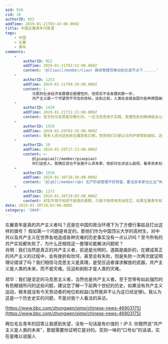 ```yaml
---
aid: 916
cid: 16
authorID: 922
addTime: 2019-01-21T03:43:00.000Z
title: 中国左翼青年问答录
tags:
    - 中国
    - 左翼
    - 青年
comments:
    -
        authorID: 922
        addTime: 2019-01-21T03:51:00.000Z
        content: '@[Ciao](/member/Ciao) 麻烦管理员移动到合适节点下......'
    -
        authorID: 1253
        addTime: 2019-01-21T09:29:00.000Z
        content: |-
            马恩的社会经济发展理论是理性的，但现实不会发展到那一步。  
            共产主义是一个可望而不可及的目标，达到之前，人类社会就会因为各种原因崩溃或倒退。
    -
        authorID: 1429
        addTime: 2019-01-21T11:21:00.000Z
        content: 官方的马克思是宗教化的，一旦马克思用于实践，其理性批判精神就会让统治者十分恐惧
    -
        authorID: 1559
        addTime: 2019-01-29T02:35:00.000Z
        content: 很多人还对这些新左翼抱有幻想，觉得他们只是以马列护体帮助维权。这些人掌权之后就跟斯大林毛泽东差不多。
    -
        authorID: 19
        addTime: 2019-01-29T17:13:00.000Z
        content: >-
            @[piaopiao](/member/piaopiao)
            你们这些人，我猜应该也不会是什么资本家，但却对左派这么敌视，看来资本社会的洗脑技术更高明呀。。。:D
    -
        authorID: 1559
        addTime: 2019-01-30T16:36:00.000Z
        content: '@[qb](/member/qb) 无产阶级管理不好财富，要当资本家也比当“伟大的无产阶级”容易。'
    -
        authorID: 1273
        addTime: 2019-01-30T19:03:00.000Z
        content: 初生牛犊不怕虎不是真的勇敢，只是不晓得老虎会吃它。如果左翼青年有不怕杀头的勇气，我才真的怕他们。
date: 2019-01-30T19:03:00.000Z
category: '2049'
---
```


左翼青年是真的共产主义者吗？还是在中国的政治环境下为了方便行事姑且打出这样的旗号？ 假如第一个问题是肯定的。那他们作为中国顶尖大学的高材生，对中共以及共产主义在世界各地造成各种灾难的历史事实没有一点认识吗？至今所有的共产实验都失败了，为什么还相信这一套理论能解决问题呢？  
肖明：我们当然是真正的共产主义者，前途是光明的，道路是曲折的，在建成真正的共产主义的过程中，会有挫折和坎坷，甚至会有失败，但是失败一次两次就证明理论错误了吗？我们相信马克思主义是真理，是受压迫者谋求解放的武器，共产主义是人类的未来，而不是灾难。压迫和剥削才是人类的灾难。

郑华：我们是坚定的马克思主义者，当然也是共产主义者。至于您带有如此强烈的有色眼镜所问的这些问题，建议您了解一下前两个世纪的历史，如果没有共产主义运动，根本就没有今天劳动者的地位和权益(当然我并不认为这已经足够)。我认为这是一个历史史实的问题，不是对我个人看法的采访。

[https://www.bbc.com/zhongwen/simp/chinese-news-46903175](https://www.bbc.com/zhongwen/simp/chinese-news-46903175)

两位毛左青年的回答让我感到失望，没有一句话是有价值的！(P.S. 你既然说“共产主义是人类的未来”，那就需要你证明它是对的。否则一味的“口号似”的话语，实在是难以说服人
